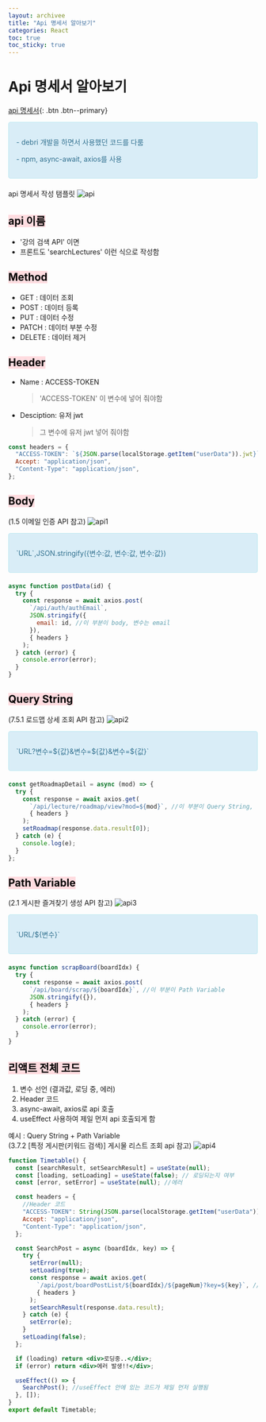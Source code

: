 ```yaml
---
layout: archivee
title: "Api 명세서 알아보기"
categories: React
toc: true
toc_sticky: true
---
```


# Api 명세서 알아보기

[api 명세서](https://docs.google.com/spreadsheets/d/1dScFIme0VD8pZt4yKv5j1plNpLYztUjDtZEzJF5tv-Q/edit#gid=712092116){: .btn .btn--primary}

<div style="padding: 15px; border: 1px solid transparent; border-color: transparent; margin-bottom: 20px; border-radius: 4px; color: #31708f; background-color: #d9edf7; border-color: #bce8f1;">
  <p>- debri 개발을 하면서 사용했던 코드를 다룸</p>
  <p>- npm, async-await, axios를 사용</p>
</div>

api 명세서 작성 탬플릿
![api](https://user-images.githubusercontent.com/63334368/212332842-7fd936ff-ea06-45de-9640-f0db01b22b8e.png)

## <mark style='background-color: #ffdce0'> api 이름 </mark>

- '강의 검색 API' 이면
- 프론트도 'searchLectures' 이런 식으로 작성함

## <mark style='background-color: #ffdce0'> Method </mark>

- GET : 데이터 조회
- POST : 데이터 등록
- PUT : 데이터 수정
- PATCH : 데이터 부분 수정
- DELETE : 데이터 제거

## <mark style='background-color: #ffdce0'> Header </mark>

- Name : ACCESS-TOKEN
  > 'ACCESS-TOKEN' 이 변수에 넣어 줘야함
- Desciption: 유저 jwt
  > 그 변수에 유저 jwt 넣어 줘야함

```jsx
const headers = {
  "ACCESS-TOKEN": `${JSON.parse(localStorage.getItem("userData")).jwt}`,
  Accept: "application/json",
  "Content-Type": "application/json",
};
```

## <mark style='background-color: #ffdce0'> Body </mark>

(1.5 이메일 인증 API 참고)
![api1](https://user-images.githubusercontent.com/63334368/212332846-2709df58-da51-4fc2-b4f7-a22c9f993da8.png)

<div style="padding: 15px; border: 1px solid transparent; border-color: transparent; margin-bottom: 20px; border-radius: 4px; color: #31708f; background-color: #d9edf7; border-color: #bce8f1;">
  <p>`URL`,JSON.stringify({변수:값, 변수:값, 변수:값})</p>
</div>

```jsx
async function postData(id) {
  try {
    const response = await axios.post(
      `/api/auth/authEmail`,
      JSON.stringify({
        email: id, //이 부분이 body, 변수는 email
      }),
      { headers }
    );
  } catch (error) {
    console.error(error);
  }
}
```

## <mark style='background-color: #ffdce0'> Query String </mark>

(7.5.1 로드맵 상세 조회 API 참고)
![api2](https://user-images.githubusercontent.com/63334368/212332873-9b2de12f-f988-4b42-a0bc-9f231522f8df.png)

<div style="padding: 15px; border: 1px solid transparent; border-color: transparent; margin-bottom: 20px; border-radius: 4px; color: #31708f; background-color: #d9edf7; border-color: #bce8f1;">
  <p>`URL?변수=${값}&변수=${값}&변수=${값}`</p>
</div>

```jsx
const getRoadmapDetail = async (mod) => {
  try {
    const response = await axios.get(
      `/api/lecture/roadmap/view?mod=${mod}`, //이 부분이 Query String, 변수는 mod
      { headers }
    );
    setRoadmap(response.data.result[0]);
  } catch (e) {
    console.log(e);
  }
};
```

## <mark style='background-color: #ffdce0'> Path Variable </mark>

(2.1 게시판 즐겨찾기 생성 API 참고)
![api3](https://user-images.githubusercontent.com/63334368/212332877-77cd2e42-6436-4e7d-bc94-f5bc487e2798.png)

<div style="padding: 15px; border: 1px solid transparent; border-color: transparent; margin-bottom: 20px; border-radius: 4px; color: #31708f; background-color: #d9edf7; border-color: #bce8f1;">
  <p>`URL/${변수}`</p>
</div>

```jsx
async function scrapBoard(boardIdx) {
  try {
    const response = await axios.post(
      `/api/board/scrap/${boardIdx}`, //이 부분이 Path Variable
      JSON.stringify({}),
      { headers }
    );
  } catch (error) {
    console.error(error);
  }
}
```

## <mark style='background-color: #ffdce0'> 리액트 전체 코드 </mark>

1. 변수 선언 (결과값, 로딩 중, 에러)
2. Header 코드
3. async-await, axios로 api 호출
4. useEffect 사용하여 제일 먼저 api 호출되게 함

예시 : Query String + Path Variable  
(3.7.2 [특정 게시판(키워드 검색)] 게시물 리스트 조회 api 참고)
![api4](https://user-images.githubusercontent.com/63334368/212332879-bf81f159-4729-48b6-98a6-14b47177c292.png)

```jsx
function Timetable() {
  const [searchResult, setSearchResult] = useState(null);
  const [loading, setLoading] = useState(false); // 로딩되는지 여부
  const [error, setError] = useState(null); //에러

  const headers = {
    //Header 코드
    "ACCESS-TOKEN": String(JSON.parse(localStorage.getItem("userData")).jwt),
    Accept: "application/json",
    "Content-Type": "application/json",
  };

  const SearchPost = async (boardIdx, key) => {
    try {
      setError(null);
      setLoading(true);
      const response = await axios.get(
        `/api/post/boardPostList/${boardIdx}/${pageNum}?key=${key}`, //${boardIdx}/${pageNum}는 Path Variable, ?key=${key}는 Query String
        { headers }
      );
      setSearchResult(response.data.result);
    } catch (e) {
      setError(e);
    }
    setLoading(false);
  };

  if (loading) return <div>로딩중..</div>;
  if (error) return <div>에러 발생!!</div>;

  useEffect(() => {
    SearchPost(); //useEffect 안에 있는 코드가 제일 먼저 실행됨
  }, []);
}
export default Timetable;
```
